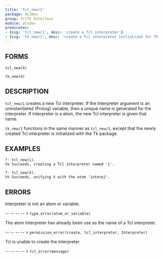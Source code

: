 ```yaml
---
title: 'tcl_new/1'
package: ALSDev
group: TclTk Interface
module: alsdev
predicates:
- {sig: 'tcl_new/1', desc: 'create a Tcl interpreter'}
- {sig: 'tk_new/1', desc: 'create a Tcl interpreter initialized for Tk'}
---
```


## FORMS

```
tcl_new(X)

tk_new(X)
```

## DESCRIPTION

`tcl_new/1` creates a new
Tcl interpreter. If the Interpreter argument is an uninstantiated (Prolog) variable, then a unique name is generated for the interpreter. If Interpreter is a atom, the new Tcl interpreter is given that name.

`tk_new/1` functions in the same manner as `tcl_new/1`, except that the newly created Tcl interpreter is initialized with the Tk package.


## EXAMPLES

```
?- tcl_new(i).
%% Succeeds, creating a Tcl interpreter named 'i'.

?- tcl_new(X).
%% Succeeds, unifying X with the atom 'interp1'.
```

## ERRORS

Interpreter is not an atom or variable.

-- -- -- -- > `type_error(atom_or_variable)`

The atom Interpreter has already been use as the name of a Tcl interpreter.

-- -- -- -- > `permission_error(create, tcl_interpreter, Interpreter)`

Tcl is unable to create the interpreter.

-- -- -- -- > `tcl_error(message)`

